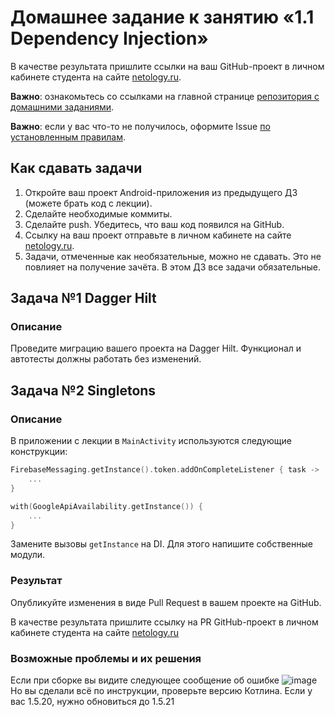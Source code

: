 # Домашнее задание к занятию «1.1 Dependency Injection»

В качестве результата пришлите ссылки на ваш GitHub-проект в личном кабинете студента на сайте [netology.ru](https://netology.ru).

**Важно**: ознакомьтесь со ссылками на главной странице [репозитория с домашними заданиями](../README.md).

**Важно**: если у вас что-то не получилось, оформите Issue [по установленным правилам](../report-requirements.md).

## Как сдавать задачи

1. Откройте ваш проект Android-приложения из предыдущего ДЗ (можете брать код с лекции).
1. Сделайте необходимые коммиты.
1. Сделайте push. Убедитесь, что ваш код появился на GitHub.
1. Ссылку на ваш проект отправьте в личном кабинете на сайте [netology.ru](https://netology.ru).
1. Задачи, отмеченные как необязательные, можно не сдавать. Это не повлияет на получение зачёта. В этом ДЗ все задачи обязательные.

## Задача №1 Dagger Hilt

### Описание

Проведите миграцию вашего проекта на Dagger Hilt. Функционал и автотесты должны работать без изменений.

## Задача №2 Singletons

### Описание

В приложении с лекции в `MainActivity` используются следующие конструкции:

```kotlin
FirebaseMessaging.getInstance().token.addOnCompleteListener { task ->
    ...
}

with(GoogleApiAvailability.getInstance()) {
    ...
}
```

Замените вызовы `getInstance` на DI. Для этого напишите собственные модули.

### Результат

Опубликуйте изменения в виде Pull Request в вашем проекте на GitHub.

В качестве результата пришлите ссылку на PR GitHub-проект в личном кабинете студента на сайте [netology.ru](https://netology.ru)


### Возможные проблемы и их решения

Если при сборке вы видите следующее сообщение об ошибке
![image](https://user-images.githubusercontent.com/13727567/124985798-8264b200-e043-11eb-96f6-cec2de608962.png)
Но вы сделали всё по инструкции, проверьте версию Котлина. 
Если у вас 1.5.20, нужно обновиться до 1.5.21
